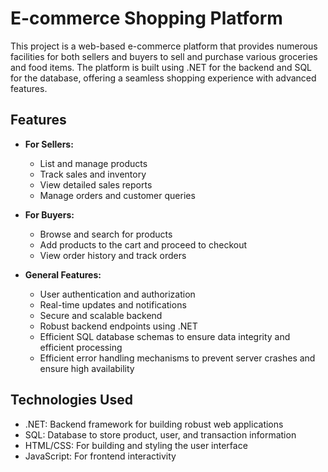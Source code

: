 # E-commerce Shopping Platform

This project is a web-based e-commerce platform that provides numerous facilities for both sellers and buyers to sell and purchase various groceries and food items. The platform is built using .NET for the backend and SQL for the database, offering a seamless shopping experience with advanced features.

## Features

- **For Sellers:**
  - List and manage products
  - Track sales and inventory
  - View detailed sales reports
  - Manage orders and customer queries

- **For Buyers:**
  - Browse and search for products
  - Add products to the cart and proceed to checkout
  - View order history and track orders

- **General Features:**
  - User authentication and authorization
  - Real-time updates and notifications
  - Secure and scalable backend
  - Robust backend endpoints using .NET
  - Efficient SQL database schemas to ensure data integrity and efficient processing
  - Efficient error handling mechanisms to prevent server crashes and ensure high availability

## Technologies Used

- .NET: Backend framework for building robust web applications
- SQL: Database to store product, user, and transaction information
- HTML/CSS: For building and styling the user interface
- JavaScript: For frontend interactivity
